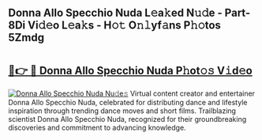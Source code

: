 ## Donna Allo Specchio Nuda L𝚎a𝚔ed N𝚞𝚍e - Part-8Di Vi𝚍𝚎o L𝚎a𝚔s - H𝚘𝚝 O𝚗𝚕yf𝚊ns P𝚑𝚘tos 5Zmdg

# <h2><a href="http://kfcirrp.oniu.top/?m=Donna+Allo+Specchio+Nuda">🔗👉 🔴 Donna Allo Specchio Nuda P𝚑ot𝚘𝚜 V𝚒d𝚎o</a></h2>

[![Donna Allo Specchio Nuda Nu𝚍e𝚜](https://i.imgur.com/0qMVB7G.gif)](http://kfcirrp.oniu.top/?m=Donna+Allo+Specchio+Nuda)
Virtual content creator and entertainer Donna Allo Specchio Nuda, celebrated for distributing dance and lifestyle inspiration through trending dance moves and short films. Trailblazing scientist Donna Allo Specchio Nuda, recognized for their groundbreaking discoveries and commitment to advancing knowledge.  
